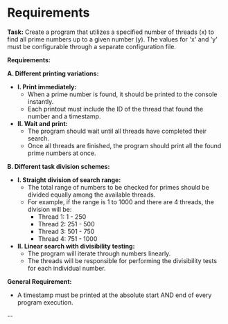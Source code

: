 # Requirements

**Task:** Create a program that utilizes a specified number of threads (x) to find all prime numbers up to a given number (y). The values for 'x' and 'y' must be configurable through a separate configuration file.

**Requirements:**

**A. Different printing variations:**

*   **I. Print immediately:**
    *   When a prime number is found, it should be printed to the console instantly.
    *   Each printout must include the ID of the thread that found the number and a timestamp.
*   **II. Wait and print:**
    *   The program should wait until all threads have completed their search.
    *   Once all threads are finished, the program should print all the found prime numbers at once.

**B. Different task division schemes:**

*   **I. Straight division of search range:**
    *   The total range of numbers to be checked for primes should be divided equally among the available threads.
    *   For example, if the range is 1 to 1000 and there are 4 threads, the division will be:
        *   Thread 1: 1 - 250
        *   Thread 2: 251 - 500
        *   Thread 3: 501 - 750
        *   Thread 4: 751 - 1000
*   **II. Linear search with divisibility testing:**
    *   The program will iterate through numbers linearly.
    *   The threads will be responsible for performing the divisibility tests for each individual number.

**General Requirement:**

*   A timestamp must be printed at the absolute start AND end of every program execution.

--
